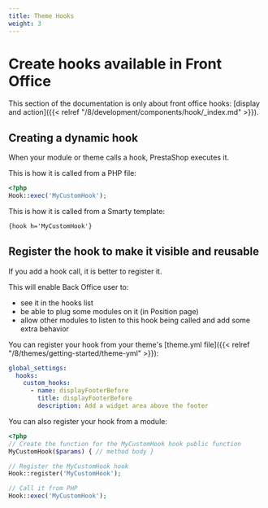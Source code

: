 ```yaml
---
title: Theme Hooks
weight: 3
---
```


# Create hooks available in Front Office

This section of the documentation is only about front office hooks: [display and action]({{< relref "/8/development/components/hook/_index.md" >}}).

## Creating a dynamic hook

When your module or theme calls a hook, PrestaShop executes it.

This is how it is called from a PHP file:

```php
<?php
Hook::exec('MyCustomHook');
```

This is how it is called from a Smarty template:

```html
{hook h='MyCustomHook'}
```

## Register the hook to make it visible and reusable

If you add a hook call, it is better to register it.

This will enable Back Office user to:
- see it in the hooks list
- be able to plug some modules on it (in Position page)
- allow other modules to listen to this hook being called and add some extra behavior

You can register your hook from your theme's [theme.yml file]({{< relref "/8/themes/getting-started/theme-yml" >}}):

```yaml
global_settings:
  hooks:
    custom_hooks:
      - name: displayFooterBefore
        title: displayFooterBefore
        description: Add a widget area above the footer
```

You can also register your hook from a module:

```php
<?php
// Create the function for the MyCustomHook hook public function
MyCustomHook($params) { // method body }

// Register the MyCustomHook hook
Hook::register('MyCustomHook');

// Call it from PHP
Hook::exec('MyCustomHook');
```
